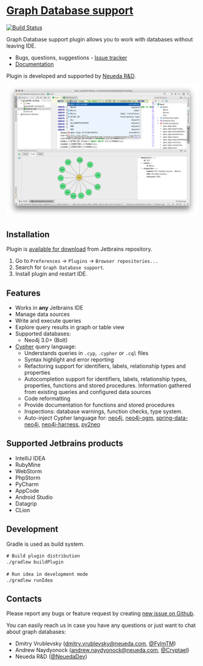 # [Graph Database support](https://github.com/neueda/jetbrains-plugin-graph-database-support)
[![Build Status](https://travis-ci.org/neueda/jetbrains-plugin-graph-database-support.svg?branch=master)](https://travis-ci.org/neueda/jetbrains-plugin-graph-database-support)

Graph Database support plugin allows you to work with databases without leaving IDE.

- Bugs, questions, suggestions - [Issue tracker](https://github.com/neueda/jetbrains-plugin-graph-database-support/issues)
- [Documentation](https://neueda.gitbooks.io/jetbrains-plugin-graph-database-support/content)

Plugin is developed and supported by [Neueda R&D](http://labs.neueda.com/).

![plugin screenshot](screenshots/plugin.png)

## Installation

Plugin is [available for download](https://plugins.jetbrains.com/plugin/8087) from Jetbrains repository.

1. Go to `Preferences` -> `Plugins` -> `Browser repositories...`
2. Search for `Graph Database support`.
3. Install plugin and restart IDE.

## Features

- Works in **any** Jetbrains IDE
- Manage data sources
- Write and execute queries
- Explore query results in graph or table view
- Supported databases:
  - Neo4j 3.0+ (Bolt)
- [Cypher](https://github.com/opencypher/openCypher) query language:
  - Understands queries in `.cyp`, `.cypher` or `.cql` files
  - Syntax highlight and error reporting
  - Refactoring support for identifiers, labels, relationship types and properties
  - Autocompletion support for identifiers, labels, relationship types, properties, functions and stored procedures. Information gathered from existing queries and configured data sources
  - Code reformatting
  - Provide documentation for functions and stored procedures
  - Inspections: database warnings, function checks, type system.
  - Auto-inject Cypher language for:
   [neo4j](https://github.com/neo4j/neo4j),
   [neo4j-ogm](https://github.com/neo4j/neo4j-ogm),
   [spring-data-neo4j](https://github.com/spring-projects/spring-data-neo4j),
   [neo4j-harness](https://github.com/neo4j/neo4j/tree/3.1/community/neo4j-harness),
   [py2neo](https://github.com/nigelsmall/py2neo)

## Supported Jetbrains products

* IntelliJ IDEA
* RubyMine
* WebStorm
* PhpStorm
* PyCharm
* AppCode
* Android Studio
* Datagrip
* CLion

## Development

Gradle is used as build system.

```shell
# Build plugin distribution
./gradlew buildPlugin

# Run idea in development mode
./gradlew runIdea
```

## Contacts

Please report any bugs or feature request by creating [new issue on Github](https://github.com/neueda/jetbrains-plugin-graph-database-support/issues/new).

You can easily reach us in case you have any questions or just want to chat about graph databases:

- Dmitry Vrublevsky (dmitry.vrublevsky@neueda.com, [@FylmTM](https://twitter.com/FylmTM))
- Andrew Naydyonock (andrew.naydyonock@neueda.com, [@Cryptael](https://twitter.com/cryptael))
- Neueda R&D ([@NeuedaDev](https://twitter.com/NeuedaDev))

